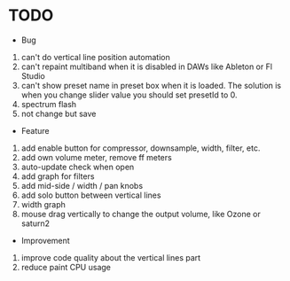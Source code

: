 # TODO

- Bug

1. can't do vertical line position automation
2. can't repaint multiband when it is disabled in DAWs like Ableton or Fl Studio
3. can't show preset name in preset box when it is loaded. The solution is when you change slider value you should set presetId to 0.
4. spectrum flash
5. not change but save

- Feature

1. add enable button for compressor, downsample, width, filter, etc.
2. add own volume meter, remove ff meters
3. auto-update check when open
4. add graph for filters
5. add mid-side / width / pan knobs
6. add solo button between vertical lines
7. width graph
8. mouse drag vertically to change the output volume, like Ozone or saturn2

- Improvement

1. improve code quality about the vertical lines part
2. reduce paint CPU usage
